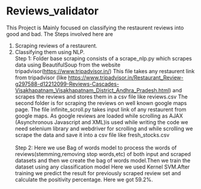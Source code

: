 # Reviews_validator
This Project is Mainly focused on classifying the restaurent reviews into good and bad.
The Steps involved here are
1) Scraping reviews of a restaurent.
2) Classifying them using NLP.\
Step 1: Folder base scraping consists of a scrape_nlp.py which scrapes data using BeautifulSoup from the website tripadvisor(https://www.tripadvisor.in/)
This file takes any restaurent link from tripadvisor (like https://www.tripadvisor.in/Restaurant_Review-g297588-d12212099-Reviews-Cascades-Visakhapatnam_Visakhapatnam_District_Andhra_Pradesh.html) and scrapes the reviews and stores them in a csv file like reviews.csv
The second folder is for scraping the reviews on well known google maps page. The file infinite_scroll.py takes input link of any restaurent from google maps.
As google reviews are loaded while scrolling as AJAX (Asynchronous Javascript and XML)is used while writing the code we need selenium library and webdriver for scrolling 
and while scrolling we scrape the data and save it into a csv file like fresh_stocks.csv\
\
Step 2: Here we use Bag of words model to process the words of reviews(stemming,removing stop words,etc) of both input and scraped datasets and then we create the bag of words model.Then we train the dataset using any classification model Here we used Kernel SVM.After training we predict the result for previously scraped review set and calculate the positivity percentage.
Here we got 59.2%.
